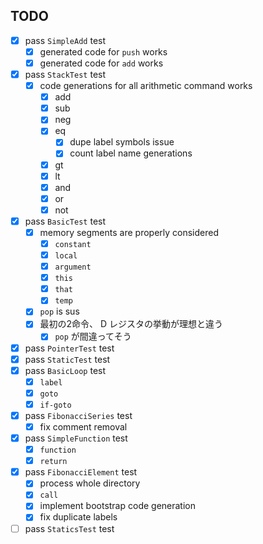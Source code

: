 ## TODO
- [x] pass `SimpleAdd` test
    - [x] generated code for `push` works
    - [x] generated code for `add` works
- [x] pass `StackTest` test
    - [x] code generations for all arithmetic command works
        - [x] add
        - [x] sub
        - [x] neg
        - [x] eq
            - [x] dupe label symbols issue
            - [x] count label name generations
        - [x] gt
        - [x] lt
        - [x] and
        - [x] or
        - [x] not
- [x] pass `BasicTest` test
    - [x] memory segments are properly considered
        - [x] `constant`
        - [x] `local`
        - [x] `argument`
        - [x] `this`
        - [x] `that`
        - [x] `temp`
    - [x] `pop` is sus
    - [x] 最初の2命令、 D レジスタの挙動が理想と違う
        - [x] `pop` が間違ってそう
- [x] pass `PointerTest` test
- [x] pass `StaticTest` test
- [x] pass `BasicLoop` test
    - [x] `label`
    - [x] `goto`
    - [x] `if-goto`
- [x] pass `FibonacciSeries` test
    - [x] fix comment removal
- [x] pass `SimpleFunction` test
    - [x] `function`
    - [x] `return`
- [x] pass `FibonacciElement` test
    - [x] process whole directory
    - [x] `call`
    - [x] implement bootstrap code generation
    - [x] fix duplicate labels
- [ ] pass `StaticsTest` test
